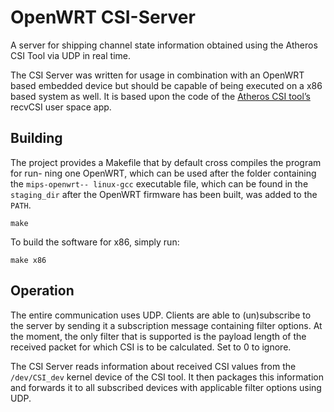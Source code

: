 # OpenWRT CSI-Server
A server for shipping channel state information obtained using the Atheros CSI Tool via UDP in real time.

The CSI Server was written for usage in combination with an OpenWRT based embedded
device but should be capable of being executed on a x86 based system as well. It is based
upon the code of the [Atheros CSI tool’s](https://wands.sg/research/wifi/AtherosCSI/) recvCSI user space app.

## Building
The project provides a Makefile that by default cross compiles the program for run-
ning one OpenWRT, which can be used after the folder containing the `mips-openwrt--
linux-gcc` executable file, which can be found in the `staging_dir` after the OpenWRT
firmware has been built, was added to the `PATH`.

```make```

To build the software for x86, simply run:

```make x86```

## Operation
The entire communication uses UDP. Clients are able to (un)subscribe to the server by
sending it a subscription message containing filter options. At the moment, the only
filter that is supported is the payload length of the received packet for which CSI is to be
calculated. Set to 0 to ignore.

The CSI Server reads information about received CSI values from the `/dev/CSI_dev`
kernel device of the CSI tool. It then packages this information and forwards it to all
subscribed devices with applicable filter options using UDP.
